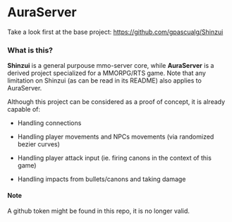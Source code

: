 # AuraServer

Take a look first at the base project: https://github.com/gpascualg/Shinzui

### What is this?

**Shinzui** is a general purpouse mmo-server core, while **AuraServer** is a derived project specialized for a MMORPG/RTS game. Note that any limitation on Shinzui (as can be read in its README) also applies to AuraServer.


Although this project can be considered as a proof of concept, it is already capable of:

* Handling connections

* Handling player movements and NPCs movements (via randomized bezier curves)

* Handling player attack input (ie. firing canons in the context of this game)

* Handling impacts from bullets/canons and taking damage



#### Note

A github token might be found in this repo, it is no longer valid.
